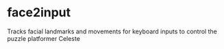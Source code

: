 # face2input
Tracks facial landmarks and movements for keyboard inputs to control the puzzle platformer Celeste
